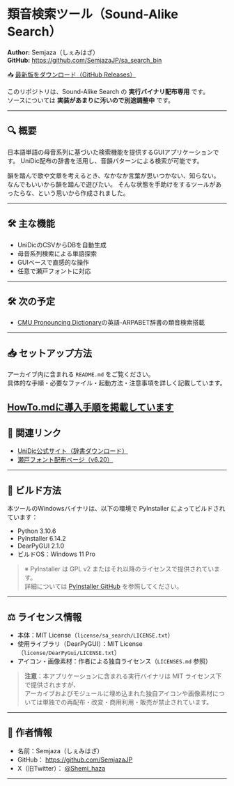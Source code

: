 # 類音検索ツール（Sound-Alike Search）

**Author:** Semjaza（しぇみはざ）  
**GitHub:** https://github.com/SemjazaJP/sa_search_bin

📥 [最新版をダウンロード（GitHub Releases）](https://github.com/SemjazaJP/sa_search_bin/releases/tag/v2025.07.20.00.b-pre)

このリポジトリは、Sound-Alike Search の **実行バイナリ配布専用** です。  
ソースについては **実装があまりに汚いので別途調整中** です。

---

## 🔍 概要

日本語単語の母音系列に基づいた検索機能を提供するGUIアプリケーションです。
UniDic配布の辞書を活用し、音韻パターンによる検索が可能です。

韻を踏んで歌や文章を考えるとき、なかなか言葉が思いつかない、知らない。
なんでもいいから韻を踏んで遊びたい。
そんな状態を手助けをするツールがあったらな、という思いから作成されました。

---

## 🛠 主な機能

- UniDicのCSVからDBを自動生成
- 母音系列検索による単語探索
- GUIベースで直感的な操作
- 任意で瀬戸フォントに対応

---

## 🛠 次の予定

- [CMU Pronouncing Dictionary](http://www.speech.cs.cmu.edu/cgi-bin/cmudict)の英語-ARPABET辞書の類音検索搭載

---


## 📥 セットアップ方法

アーカイブ内に含まれる `README.md` をご覧ください。  
具体的な手順・必要なファイル・起動方法・注意事項を詳しく記載しています。

[HowTo.mdに導入手順を掲載しています](./HowTo.md)
---

## 🔗 関連リンク

- [UniDic公式サイト（辞書ダウンロード）](https://clrd.ninjal.ac.jp/unidic/)
- [瀬戸フォント配布ページ（v6.20）](https://forest.watch.impress.co.jp/library/software/setofont/download_11015.html)

---

## 🔨 ビルド方法

本ツールのWindowsバイナリは、以下の環境で PyInstaller によってビルドされています：

- Python 3.10.6
- PyInstaller 6.14.2
- DearPyGUI 2.1.0
- ビルドOS：Windows 11 Pro

> ※ PyInstaller は GPL v2 またはそれ以降のライセンスで提供されています。  
> 詳細については [PyInstaller GitHub](https://github.com/pyinstaller/pyinstaller) を参照してください。

---

## ⚖️ ライセンス情報

- 本体：MIT License（`license/sa_search/LICENSE.txt`）  
- 使用ライブラリ（DearPyGUI）：MIT License（`license/DearPyGui/LICENSE.txt`）  
- アイコン・画像素材：作者による独自ライセンス（`LICENSES.md` 参照）

> **注意**：本アプリケーションに含まれる実行バイナリは MIT ライセンス下で提供されますが、  
> アーカイブおよびモジュールに埋め込まれた独自アイコンや画像素材については単独での再配布・改変・商用利用・販売が禁止されています。

---

## 👤 作者情報

- 名前：Semjaza（しぇみはざ）
- GitHub： https://github.com/SemjazaJP
- X（旧Twitter）： [@Shemi_haza](https://x.com/Shemi_haza)

---

